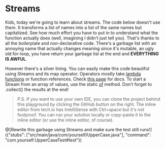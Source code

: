 # Streams
Kids, today we're going to learn about streams. The code below doesn't use them.
It transforms a list of names into a list of the same names but capitalized. 
See how much effort you have to put in to understand what the function actually does (well, imagining I didn't just tell you).
That's thanks to all the boilerplate and non-declarative code. 
There's a garbage list with an annoying name that actually changes meaning since it's mutable,
an ugly old for-loop, you have return your garbage list at the end and **EVERYTHING IS AWFUL**.

However there's a silver lining. You can easily make this code beautiful using Streams and its map operator.
Operators mostly take [lambda functions](https://image.slidesharecdn.com/javafp-forpdf-130313133408-phpapp01/95/fp-in-java-project-lambda-and-beyond-5-638.jpg?cb=1363255367) or function references. 
Check [this page](https://docs.oracle.com/javase/8/docs/api/java/util/stream/package-summary.html) for docs. 
To start a Stream from an array of values, use the static [of](https://docs.oracle.com/javase/8/docs/api/java/util/stream/Stream.html#of-T...-) method. 
Don't forget to .collect() the results at the end!

> P.S. If you want to use your own IDE, you can clone the project behind this playground by clicking the GitHub button on the right.
> The inline editor from tech.io has IntelliSense with Ctrl+space but it's not foolproof. 
> You can run your solution locally or copy-paste it to the inline editor (or use the inline editor, of course). 

@[Rewrite this garbage using Streams and make sure the test still runs!]({"stubs": ["src/main/java/com/yourself/UpperCase.java"], "command": "com.yourself.UpperCaseTest#test"})